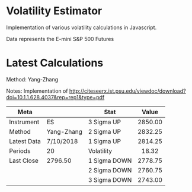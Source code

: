 # Volatility Estimator
Implementation of various volatility calculations in Javascript.

Data represents the E-mini S&P 500 Futures

# Latest Calculations

Method: Yang-Zhang 

Notes: Implementation of http://citeseerx.ist.psu.edu/viewdoc/download?doi=10.1.1.628.4037&rep=rep1&type=pdf 

| Meta        |            | Stat          | Value    |
| ----------- | ---------- | ------------- |:--------:|
| Instrument  | ES         |  3 Sigma UP   |  2850.00 |
| Method      | Yang-Zhang |  2 Sigma UP   |  2832.25 |
| Latest Data | 7/10/2018  |  1 Sigma UP   |  2814.25 |
| Periods     | 20         |  Volatility   |   18.32  |
| Last Close  | 2796.50    | 1 Sigma DOWN  |  2778.75 |
|             |            | 2 Sigma DOWN  |  2760.75 |
|             |            | 3 Sigma DOWN  |  2743.00 |
